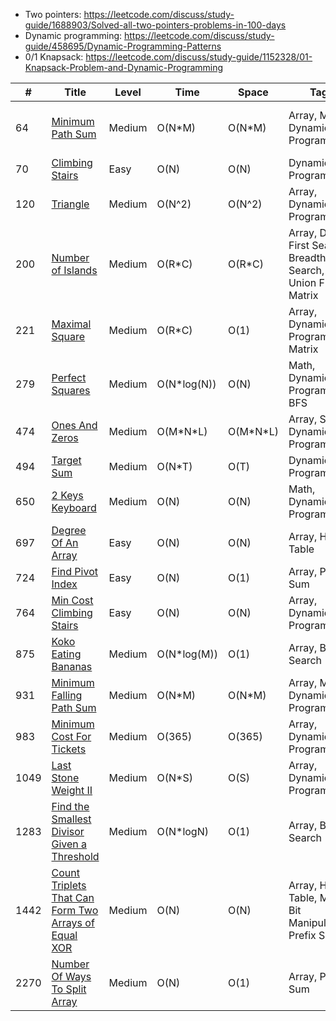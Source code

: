 - Two pointers: https://leetcode.com/discuss/study-guide/1688903/Solved-all-two-pointers-problems-in-100-days
- Dynamic programming: https://leetcode.com/discuss/study-guide/458695/Dynamic-Programming-Patterns
- 0/1 Knapsack: https://leetcode.com/discuss/study-guide/1152328/01-Knapsack-Problem-and-Dynamic-Programming

| #    | Title                                                                                                                      | Level  | Time         | Space      | Tags                                                                | Note           |
| ---- | -------------------------------------------------------------------------------------------------------------------------- | ------ | ------------ | ---------- | ------------------------------------------------------------------- | -------------- |
| 64   | [Minimum Path Sum](./src/64.minimum-path-sum.py)                                                                           | Medium | O(N\*M)      | O(N\*M)    | Array, Matrix, Dynamic Programming                                  | DP (Max - Min) |
| 70   | [Climbing Stairs](./src/70.climbing-stairs.py)                                                                             | Easy   | O(N)         | O(N)       | Dynamic Programming                                                 |                |
| 120  | [Triangle](./src/120.triangle.py)                                                                                          | Medium | O(N^2)       | O(N^2)     | Array, Dynamic Programming                                          |                |
| 200  | [Number of Islands](./src/200.number-of-islands.py)                                                                        | Medium | O(R\*C)      | O(R\*C)    | Array, Depth-First Search, Breadth-First Search, Union Find, Matrix |                |
| 221  | [Maximal Square](./src/221.maximal-square.py)                                                                              | Medium | O(R\*C)      | O(1)       | Array, Dynamic Programming, Matrix                                  |                |
| 279  | [Perfect Squares](./src/279.perfect-squares.py)                                                                            | Medium | O(N\*log(N)) | O(N)       | Math, Dynamic Programming, BFS                                      |                |
| 474  | [Ones And Zeros](./src/474.ones-and-zeros.py)                                                                              | Medium | O(M\*N\*L)   | O(M\*N\*L) | Array, String, Dynamic Programming                                  |                |
| 494  | [Target Sum](./src/494.target-sum.py)                                                                                      | Medium | O(N\*T)      | O(T)       | Dynamic Programming                                                 |                |
| 650  | [2 Keys Keyboard](./src/650.2-keys-keyboard.py)                                                                            | Medium | O(N)         | O(N)       | Math, Dynamic Programming                                           |                |
| 697  | [Degree Of An Array](./src/697.degree-of-an-array.py)                                                                      | Easy   | O(N)         | O(N)       | Array, Hash Table                                                   |                |
| 724  | [Find Pivot Index](./src/724.find-pivot-index.py)                                                                          | Easy   | O(N)         | O(1)       | Array, Prefix Sum                                                   |                |
| 764  | [Min Cost Climbing Stairs](./src/764.min-cost-climbing-stairs.py)                                                          | Easy   | O(N)         | O(N)       | Array, Dynamic Programming                                          |                |
| 875  | [Koko Eating Bananas](./src/875.koko-eating-bananas.py)                                                                    | Medium | O(N\*log(M)) | O(1)       | Array, Binary Search                                                |                |
| 931  | [Minimum Falling Path Sum](./src/931.min-falling-path-sum.py)                                                              | Medium | O(N\*M)      | O(N\*M)    | Array, Matrix, Dynamic Programming                                  |                |
| 983  | [Minimum Cost For Tickets](./src/983.min-cost-ticket.py)                                                                   | Medium | O(365)       | O(365)     | Array, Dynamic Programming                                          |                |
| 1049 | [Last Stone Weight II](./src/1049.last-stone-weight-ii.py)                                                                 | Medium | O(N\*S)      | O(S)       | Array, Dynamic Programming                                          |                |
| 1283 | [Find the Smallest Divisor Given a Threshold](./src/1283.find-the-smallest-divisor-given-a-threshold.py)                   | Medium | O(N\*logN)   | O(1)       | Array, Binary Search                                                |                |
| 1442 | [Count Triplets That Can Form Two Arrays of Equal XOR](./src/1442.count-triplets-that-can-form-two-arrays-of-equal-xor.py) | Medium | O(N)         | O(N)       | Array, Hash Table, Math, Bit Manipulation, Prefix Sum               |                |
| 2270 | [Number Of Ways To Split Array](./src/2270.number-of-ways-to-split-array.py)                                               | Medium | O(N)         | O(1)       | Array, Prefix Sum                                                   |                |
